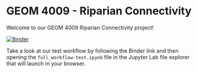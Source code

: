 # GEOM 4009 - Riparian Connectivity

Welcome to our GEOM 4009 Riparian Connectivity project!

[![Binder](https://mybinder.org/badge_logo.svg)](https://mybinder.org/v2/gh/GEOM4009-riparian-connectivity/riparian-connectivity-public/HEAD)

Take a look at our test workflow by following the Binder link and then opening the `full_workflow-test.ipynb` file in the Jupyter Lab file explorer that will launch in your browser.
